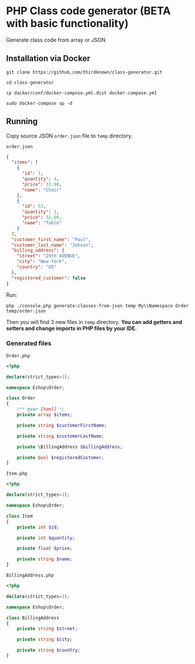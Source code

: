 # PHP Class code generator (BETA with basic functionality)

Generate class code from array or JSON

## Installation via Docker

`git clone https://github.com/thirdknown/class-generator.git`

`cd class-generator`

`cp docker/conf/docker-compose.yml.dist docker-compose.yml`

`sudo docker-compose up -d`

## Running

Copy source JSON `order.json` file to `temp` directory.

`order.json`

```json
{
  "items": [
	{
	  "id": 1,
	  "quantity": 4,
	  "price": 33.98,
	  "name": "Chair"
  	},
	{
	  "id": 53,
	  "quantity": 1,
	  "price": 32.00,
	  "name": "Table"
	}
  ],
  "customer_first_name": "Paul",
  "customer_last_name": "Johson",
  "billing_address": {
	"street": "29th AVENUE",
	"city": "New York",
	"country": "US"
  },
  "registered_customer": false
}

```

Run:

`php ./console.php generate:classes-from-json temp My\\Namespace Order temp/order.json`

Then you will find 3 new files in `temp` directory.
**You can add getters and setters and change imports in PHP files by your IDE.**

### Generated files

`Order.php`

```php
<?php

declare(strict_types=1);

namespace Eshop\Order;

class Order
{
    /** @var Item[] */
    private array $items;

    private string $customerFirstName;

    private string $customerLastName;

    private \BillingAddress $billingAddress;

    private bool $registeredCustomer;
}
```

`Item.php`

```php
<?php

declare(strict_types=1);

namespace Eshop\Order;

class Item
{
    private int $id;

    private int $quantity;

    private float $price;

    private string $name;
}
```

`BillingAddress.php`

```php
<?php

declare(strict_types=1);

namespace Eshop\Order;

class BillingAddress
{
    private string $street;

    private string $city;

    private string $country;
}

```


